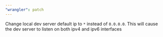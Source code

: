 ```yaml
---
"wrangler": patch
---
```


Change local dev server default ip to `*` instead of `0.0.0.0`. This will cause the dev server to listen on both ipv4 and ipv6 interfaces
